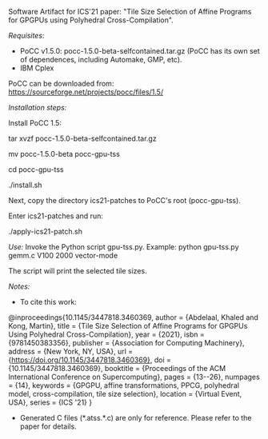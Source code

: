 Software Artifact for ICS'21 paper: "Tile Size Selection of Affine Programs for GPGPUs using Polyhedral Cross-Compilation".

*Requisites*:

- PoCC v1.5.0: pocc-1.5.0-beta-selfcontained.tar.gz
(PoCC has its own set of dependences, including Automake, GMP, etc).
- IBM Cplex

PoCC can be downloaded from: https://sourceforge.net/projects/pocc/files/1.5/


*Installation steps:*

Install PoCC 1.5:

tar xvzf pocc-1.5.0-beta-selfcontained.tar.gz

mv pocc-1.5.0-beta pocc-gpu-tss

cd pocc-gpu-tss

./install.sh

Next, copy the directory ics21-patches to PoCC's root (pocc-gpu-tss).

Enter ics21-patches and run:

./apply-ics21-patch.sh



*Use:* 
Invoke the Python script gpu-tss.py.
Example: python gpu-tss.py gemm.c V100 2000 vector-mode

The script will print the selected tile sizes.

*Notes:*
- To cite this work:

@inproceedings{10.1145/3447818.3460369,
author = {Abdelaal, Khaled and Kong, Martin},
title = {Tile Size Selection of Affine Programs for GPGPUs Using Polyhedral Cross-Compilation},
year = {2021},
isbn = {9781450383356},
publisher = {Association for Computing Machinery},
address = {New York, NY, USA},
url = {https://doi.org/10.1145/3447818.3460369},
doi = {10.1145/3447818.3460369},
booktitle = {Proceedings of the ACM International Conference on Supercomputing},
pages = {13--26},
numpages = {14},
keywords = {GPGPU, affine transformations, PPCG, polyhedral model, cross-compilation, tile size selection},
location = {Virtual Event, USA},
series = {ICS '21}
}

- Generated C files (\*.atss.\*.c) are only for reference. Please refer to the paper for details.
